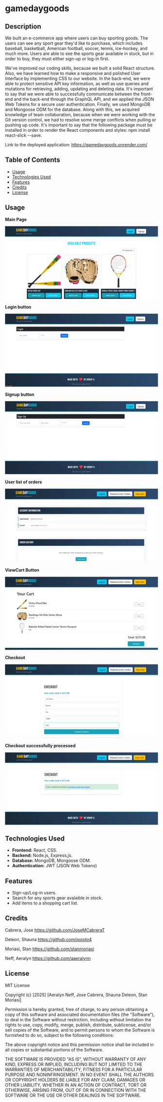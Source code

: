 # gamedaygoods

## Description

We built an e-commerce app where users can buy sporting goods.
The users can see any sport gear they'd like to purchase, which includes baseball, basketball, American football, soccer, tennis, ice-hockey, and much more. 
Users are able to see the sports gear available in stock, but in order to buy, they must either sign-up or log-in first.


We've improved our coding skills, because we built a solid React structure. Also, we have learned how to make a responsive and polished User Interface by implementing CSS to our website. In the back-end, we were able to protect sensitive API key information, as well as use queries and mutations for retrieving, adding, updating and deleting data. It's important to say that we were able to successfully communicate between the front-end and the back-end through the GraphQL API, and we applied the JSON Web Tokens
for a secure user authentication. Finally, we used MongoDB and Mongoose ODM for the database.
Along with this, we acquired knowledge of team collaboration, because when we were working with the Git version control, we had to resolve 
some merge conflicts when pulling or pushing up code. It's important to say that the following package must be installed in order to render the React components and styles:
npm install react-slick --save.

Link to the deployed application: https://gamedaygoods.onrender.com/

## Table of Contents

- [Usage](#usage)
- [Technologies Used](#technologiesused)
- [Features](#features)
- [Credits](#credits)
- [License](#license)

## Usage

**Main Page**

![alt text](./assets/images/MainPage.png)

**Login button**

![alt text](./assets/images/LogIn.png)

**Signup button**

![alt text](./assets/images/SignUp.png)

**User list of orders**

![alt text](./assets/images/UsersOrders.png)

**ViewCart Button**

![alt text](./assets/images/ViewCart.png)

**Checkout**

![alt text](./assets/images/Checkout.png)

**Checkout successfully processed**

![alt text](./assets/images/SuccessfullCheckout.png)

## Technologies Used

- **Frontend:** React, CSS.
- **Backend:** Node.js, Express,js.
- **Database:** MongoDB, Mongoose ODM.
- **Authentication:** JWT (JSON Web Tokens)

## Features

- Sign-up/Log-in users.
- Search for any sports gear avalaible in stock.
- Add items to a shopping cart list.

## Credits

Cabrera, Jose  https://github.com/JoseMCabreraT

Deleon, Shauna https://github.com/pojoto4

Moriasi, Stan  https://github.com/stanmoriasi

Neff, Aeralyn  https://github.com/aaeralynn

## License

MIT License

Copyright (c) [2025] [Aeralyn Neff, Jose Cabrera, Shauna Deleon, Stan Moriasi]

Permission is hereby granted, free of charge, to any person obtaining a copy
of this software and associated documentation files (the "Software"), to deal
in the Software without restriction, including without limitation the rights
to use, copy, modify, merge, publish, distribute, sublicense, and/or sell
copies of the Software, and to permit persons to whom the Software is
furnished to do so, subject to the following conditions:

The above copyright notice and this permission notice shall be included in all
copies or substantial portions of the Software.

THE SOFTWARE IS PROVIDED "AS IS", WITHOUT WARRANTY OF ANY KIND, EXPRESS OR
IMPLIED, INCLUDING BUT NOT LIMITED TO THE WARRANTIES OF MERCHANTABILITY,
FITNESS FOR A PARTICULAR PURPOSE AND NONINFRINGEMENT. IN NO EVENT SHALL THE
AUTHORS OR COPYRIGHT HOLDERS BE LIABLE FOR ANY CLAIM, DAMAGES OR OTHER
LIABILITY, WHETHER IN AN ACTION OF CONTRACT, TORT OR OTHERWISE, ARISING FROM,
OUT OF OR IN CONNECTION WITH THE SOFTWARE OR THE USE OR OTHER DEALINGS IN THE
SOFTWARE.